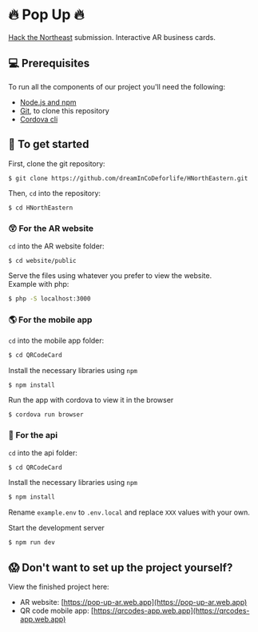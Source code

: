 # :fire: Pop Up :fire:

[Hack the Northeast](https://htne.devpost.com/) submission. Interactive AR business cards.

## :computer: Prerequisites

To run all the components of our project you'll need the following:

- [Node.js and npm](https://nodejs.org/en/)
- [Git](https://git-scm.com/), to clone this repository
- [Cordova cli](https://cordova.apache.org/)

## :rocket: To get started

First, clone the git repository:

```bash
$ git clone https://github.com/dreamInCoDeforlife/HNorthEastern.git
```

Then, `cd` into the repository:

```bash
$ cd HNorthEastern
```

### :astonished: For the AR website

`cd` into the AR website folder:

```bash
$ cd website/public
```

Serve the files using whatever you prefer to view the website.<br>
Example with php:

```bash
$ php -S localhost:3000
```

### :earth_americas: For the mobile app

`cd` into the mobile app folder:

```bash
$ cd QRCodeCard
```

Install the necessary libraries using `npm`

```bash
$ npm install
```

Run the app with cordova to view it in the browser

```bash
$ cordova run browser
```

### :robot: For the api

`cd` into the api folder:

```bash
$ cd QRCodeCard
```

Install the necessary libraries using `npm`

```bash
$ npm install
```

Rename `example.env` to `.env.local` and replace `XXX` values with your own.<br>

Start the development server

```bash
$ npm run dev
```

## :scream: Don't want to set up the project yourself?

View the finished project here:

- AR website: [https://pop-up-ar.web.app](https://pop-up-ar.web.app)
- QR code mobile app: [https://qrcodes-app.web.app](https://qrcodes-app.web.app)

